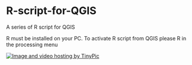 # R-script-for-QGIS
A series of R script for QGIS 

R must be installed on your PC. To activate R script from QGIS please  R in the processing menu

<a href="http://it.tinypic.com?ref=969a28" target="_blank"><img src="http://i68.tinypic.com/969a28.jpg" border="0" alt="Image and video hosting by TinyPic"></a>
